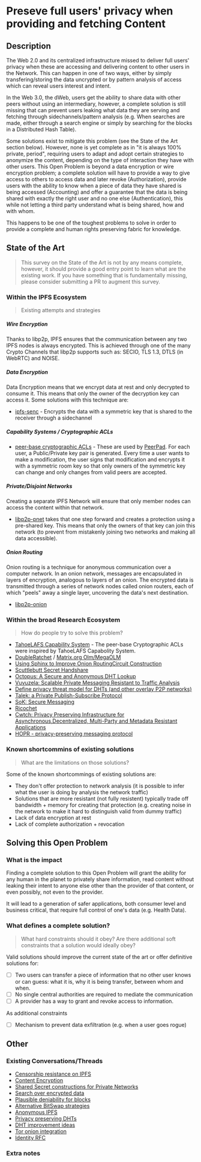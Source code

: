 # Preseve full users' privacy when providing and fetching Content

## Description

The Web 2.0 and its centralized infrastructure missed to deliver full users' privacy when these are accessing and delivering content to other users in the Network. This can happen in one of two ways, either by simply transfering/storing the data uncrypted or by pattern analysis of access which can reveal users interest and intent.

In the Web 3.0, the dWeb, users get the ability to share data with other peers without using an intermediary, however, a complete solution is still missing that can prevent users leaking what data they are serving and fetching through sidechannels/pattern analysis (e.g. When searches are made, either through a search engine or simply by searching for the blocks in a Distributed Hash Table).

Some solutions exist to mitigate this problem (see the State of the Art section below). However, none is yet complete as in "it is always 100% private, period", requiring users to adapt and adopt certain strategies to anonymize the content, depending on the type of interaction they have with other users. This Open Problem is beyond a data encryption or wire encryption problem; a complete solution will have to provide a way to give access to others to access data and later revoke (Authorization), provide users with the ability to know when a piece of data they have shared is being accessed (Accounting) and offer a guarantee that the data is being shared with exactly the right user and no one else (Authentication), this while not letting a third party understand what is being shared, how and with whom.

This happens to be one of the toughest problems to solve in order to provide a complete and human rights preserving fabric for knowledge.

## State of the Art

> This survey on the State of the Art is not by any means complete, however, it should provide a good entry point to learn what are the existing work. If you have something that is fundamentally missing, please consider submitting a PR to augment this survey. 

### Within the IPFS Ecosystem
> Existing attempts and strategies

##### Wire Encryption

Thanks to libp2p, IPFS ensures that the communication between any two IPFS nodes is always encrypted. This is achieved through one of the many Crypto Channels that libp2p supports such as: SECIO, TLS 1.3, DTLS (in WebRTC) and NOISE.

##### Data Encryption

Data Encryption means that we encrypt data at rest and only decrypted to consume it. This means that only the owner of the decryption key can access it. Some solutions with this technique are:

- [ipfs-senc](https://github.com/jbenet/ipfs-senc) - Encrypts the data with a symmetric key that is shared to the receiver through a sidechannel

##### Capability Systems / Cryptographic ACLs

- [peer-base cryptographic ACLs](https://github.com/peer-base/peer-base) - These are used by [PeerPad](https://peerpad.net). For each user, a Public/Private key pair is generated. Every time a user wants to make a modification, the user signs that modification and encrypts it with a symmetric room key so that only owners of the symmetric key can change and only changes from valid peers are accepted.

##### Private/Disjoint Networks

Creating a separate IPFS Network will ensure that only member nodes can access the content within that network. 

- [libp2p-pnet](https://github.com/libp2p/specs/blob/master/pnet/Private-Networks-PSK-V1.md) takes that one step forward and creates a protection using a pre-shared key. This means that only the owners of that key can join this network (to prevent from mistakenly joining two networks and making all data accessible).

##### Onion Routing 

Onion routing is a technique for anonymous communication over a computer network. In an onion network, messages are encapsulated in layers of encryption, analogous to layers of an onion. The encrypted data is transmitted through a series of network nodes called onion routers, each of which "peels" away a single layer, uncovering the data's next destination.

- [libp2p-onion](https://github.com/OpenBazaar/go-onion-transport)

### Within the broad Research Ecosystem
> How do people try to solve this problem?

- [TahoeLAFS Capability System](https://en.wikipedia.org/wiki/Tahoe-LAFS) - The peer-base Cryptographic ACLs were inspired by TahoeLAFS Capabolity System. 
- [DoubleRatchet](https://signal.org/docs/specifications/doubleratchet/) / [Matrix.org Olm/MegaOLM](https://gitlab.matrix.org/matrix-org/olm/blob/master/docs/olm.md#olm-a-cryptographic-ratchet)
- [Using Sphinx to Improve Onion RoutingCircuit Construction](https://www.cypherpunks.ca/~iang/pubs/SphinxOR.pdf)
- [Scuttlebutt Secret Handshare](https://dominictarr.github.io/secret-handshake-paper/shs.pdf)
- [Octopus: A Secure and Anonymous DHT Lookup](https://ieeexplore.ieee.org/document/6258005)
- [Vuvuzela: Scalable Private Messaging Resistant to Traffic Analysis](https://davidlazar.org/papers/vuvuzela.pdf)
- [Define privacy threat model for DHTs (and other overlay P2P networks)](https://github.com/gpestana/notes/issues/3)
- [Talek: a Private Publish-Subscribe Protocol](https://raymondcheng.net/download/papers/talek-tr.pdf)
- [SoK: Secure Messaging](https://ieeexplore.ieee.org/document/7163029)
- [Ricochet](https://github.com/ricochet-im/ricochet/blob/master/doc/protocol.md)
- [Cwtch: Privacy Preserving Infrastructure for Asynchronous,Decentralized, Multi-Party and Metadata Resistant Applications](https://cwtch.im/cwtch.pdf)
- [HOPR - privacy-preserving messaging protocol ](https://github.com/validitylabs/hopr)

### Known shortcommins of existing solutions
> What are the limitations on those solutions?

Some of the known shortcommings of existing solutions are:

- They don't offer protection to network analysis (it is possible to infer what the user is doing by analysis the network traffic)
- Solutions that are more resistant (not fully resistent) typically trade off bandwidth + memory for creating that protection (e.g. creating noise in the network to make it hard to distinguish valid from dummy traffic) 
- Lack of data encryption at rest
- Lack of complete authorization + revocation

## Solving this Open Problem

### What is the impact

Finding a complete solution to this Open Problem will grant the ability for any human in the planet to privately share information, read content without leaking their intent to anyone else other than the provider of that content, or even possibly, not even to the provider.

It will lead to a generation of safer applications, both consumer level and business critical, that require full control of one's data (e.g. Health Data).

### What defines a complete solution?
> What hard constraints should it obey? Are there additional soft constraints that a solution would ideally obey?

Valid solutions should improve the current state of the art or offer definitive solutions for:

- [ ] Two users can transfer a piece of information that no other user knows or can guess: what it is, why it is being transfer, between whom and when.
- [ ] No single central authorities are required to mediate the communication
- [ ] A provider has a way to grant and revoke access to information.

As additional constraints

- [ ] Mechanism to prevent data exfiltration (e.g. when a user goes rogue)

## Other

### Existing Conversations/Threads

- [Censorship resistance on IPFS](https://github.com/ipfs/notes/issues/281)
- [Content Encryption](https://github.com/ipfs/notes/issues/270)
- [Shared Secret constructions for Private Networks](https://github.com/ipfs/notes/issues/177)
- [Search over encrypted data](https://github.com/ipfs/notes/issues/128)
- [Plausible deniability for blocks](https://github.com/ipfs/notes/issues/21)
- [Alternative BitSwap strategies](https://github.com/ipfs/notes/issues/20)
- [Anonymous IPFS](https://github.com/ipfs/go-ipfs/issues/6430)
- [Privacy preserving DHTs](https://github.com/gpestana/notes/issues/8)
- [DHT improvement ideas](https://github.com/libp2p/research-dht/issues/6)
- [Tor onion integration](https://github.com/ipfs/notes/issues/37)
- [Identity RFC](https://github.com/ipfs-shipyard/peer-star/pull/15)

### Extra notes
